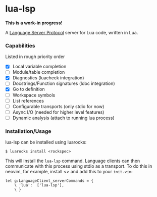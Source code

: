# lua-lsp

**This is a work-in progress!**

A [Language Server Protocol](https://github.com/Microsoft/language-server-protocol) server for Lua code, written in Lua.

### Capabilities

Listed in rough priority order

* [X] Local variable completion
* [ ] Module/table completion
* [X] Diagnostics (luacheck integration)
* [ ] Docstrings/Function signatures (ldoc integration)
* [X] Go to definition
* [ ] Workspace symbols
* [ ] List references
* [ ] Configurable transports (only stdio for now)
* [ ] Async I/O (needed for higher level features)
* [ ] Dynamic analysis (attach to running lua process)

### Installation/Usage

lua-lsp can be installed using luarocks:
```
$ luarocks install <rockspec>
```
This will install the `lua-lsp` command. Language clients can then communicate
with this process using stdio as a transport. To do this in neovim, for
example, install <> and add this to your `init.vim`:
```
let g:LanguageClient_serverCommands = {
	\ 'lua':  ['lua-lsp'],
	\ }
```
